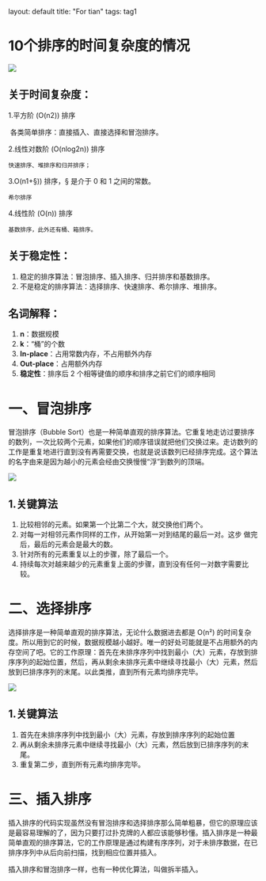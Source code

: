 layout: default
title: "For tian"
tags: tag1

# 10个排序的时间复杂度的情况

![](C:\Users\JAVASM\Desktop\assets_-Lm9JtwbhXVOfXyecToy_-Lm9KQIJAMvCgJQzErQS_-Lm9KSPi7v-ygMtlI6Zr_sort.png)

## 关于时间复杂度：

1.平方阶 (O(n2)) 排序

​	各类简单排序：直接插入、直接选择和冒泡排序。

2.线性对数阶 (O(nlog2n)) 排序

 	快速排序、堆排序和归并排序；

3.O(n1+§)) 排序，§ 是介于 0 和 1 之间的常数。

 	希尔排序

4.线性阶 (O(n)) 排序

 	基数排序，此外还有桶、箱排序。

## 关于稳定性：

1. 稳定的排序算法：冒泡排序、插入排序、归并排序和基数排序。
2. 不是稳定的排序算法：选择排序、快速排序、希尔排序、堆排序。

## 名词解释：

1. **n**：数据规模
2. **k**：“桶”的个数
3. **In-place**：占用常数内存，不占用额外内存
4. **Out-place**：占用额外内存
5. **稳定性**：排序后 2 个相等键值的顺序和排序之前它们的顺序相同



# **一、冒泡排序**

冒泡排序（Bubble Sort）也是一种简单直观的排序算法。它重复地走访过要排序的数列，一次比较两个元素，如果他们的顺序错误就把他们交换过来。走访数列的工作是重复地进行直到没有再需要交换，也就是说该数列已经排序完成。这个算法的名字由来是因为越小的元素会经由交换慢慢“浮”到数列的顶端。

![](C:\Users\JAVASM\Desktop\849589-20171015223238449-2146169197.gif)

## 1.**关键算法**

1. 比较相邻的元素。如果第一个比第二个大，就交换他们两个。
2. 对每一对相邻元素作同样的工作，从开始第一对到结尾的最后一对。这步    做完后，最后的元素会是最大的数。
3. 针对所有的元素重复以上的步骤，除了最后一个。
4. 持续每次对越来越少的元素重复上面的步骤，直到没有任何一对数字需要比较。

# **二、选择排序**

选择排序是一种简单直观的排序算法，无论什么数据进去都是 O(n²) 的时间复杂度。所以用到它的时候，数据规模越小越好。唯一的好处可能就是不占用额外的内存空间了吧。它的工作原理：首先在未排序序列中找到最小（大）元素，存放到排序序列的起始位置，然后，再从剩余未排序元素中继续寻找最小（大）元素，然后放到已排序序列的末尾。以此类推，直到所有元素均排序完毕。

![](C:\Users\JAVASM\Desktop\849589-20171015224719590-1433219824.gif)

## **1.关键算法**

1. 首先在未排序序列中找到最小（大）元素，存放到排序序列的起始位置
2. 再从剩余未排序元素中继续寻找最小（大）元素，然后放到已排序序列的末尾。
3. 重复第二步，直到所有元素均排序完毕。



# **三、插入排序**

插入排序的代码实现虽然没有冒泡排序和选择排序那么简单粗暴，但它的原理应该是最容易理解的了，因为只要打过扑克牌的人都应该能够秒懂。插入排序是一种最简单直观的排序算法，它的工作原理是通过构建有序序列，对于未排序数据，在已排序序列中从后向前扫描，找到相应位置并插入。

插入排序和冒泡排序一样，也有一种优化算法，叫做拆半插入。

